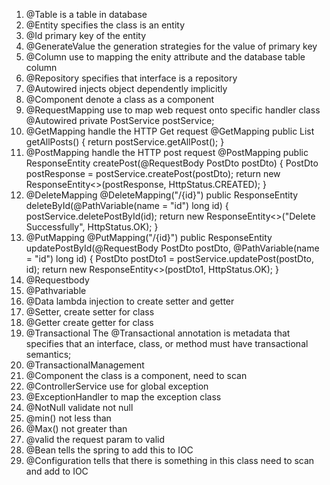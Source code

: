1. @Table is a table in database
2. @Entity specifies the class is an entity
3. @Id primary key of the entity
4. @GenerateValue the generation strategies for the value of primary key
5. @Column use to mapping the enity attribute and the database table column
6. @Repository specifies that interface is a repository
7. @Autowired injects object dependently implicitly
8. @Component denote a class as a component
9. @RequestMapping use to map web request onto specific handler class
   @Autowired
   private PostService postService;
10. @GetMapping handle the HTTP Get request
    @GetMapping
    public List<PostDto> getAllPosts() {
    return postService.getAllPost();
    }
11. @PostMapping handle the HTTP post request
    @PostMapping
    public ResponseEntity<PostDto> createPost(@RequestBody PostDto postDto) {
    PostDto postResponse = postService.createPost(postDto);
    return new ResponseEntity<>(postResponse, HttpStatus.CREATED);
    }
12. @DeleteMapping
    @DeleteMapping("/{id}")
    public ResponseEntity<String> deleteById(@PathVariable(name = "id") long id) {
    postService.deletePostById(id);
    return new ResponseEntity<>("Delete Successfully", HttpStatus.OK);
    }
13. @PutMapping
    @PutMapping("/{id}")
    public ResponseEntity<PostDto> updatePostById(@RequestBody PostDto postDto, @PathVariable(name = "id") long id) {
    PostDto postDto1 = postService.updatePost(postDto, id);
    return new ResponseEntity<>(postDto1, HttpStatus.OK);
    }
14. @Requestbody
15. @Pathvariable
16. @Data lambda injection to create setter and getter
17. @Setter, create setter for class
18. @Getter create getter for class
19. @Transactional The @Transactional annotation is metadata that specifies that an interface, class, or method must have transactional semantics;
20. @TransactionalManagement
21. @Component the class is a component, need to scan 
22. @ControllerService use for global exception
23. @ExceptionHandler  to map the exception class
24. @NotNull validate not null
25. @min()  not less than
26. @Max()  not greater than
27. @valid the request param to valid 
28. @Bean  tells the spring to add this to IOC
29. @Configuration tells that there is something in this class need to scan and add to IOC